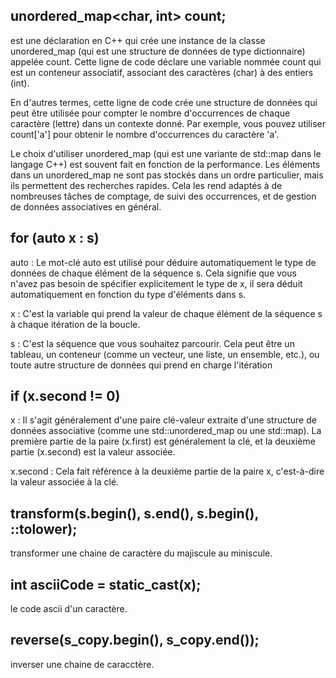 ## unordered_map<char, int> count;

est une déclaration en C++ qui crée une instance de la classe unordered_map (qui est une structure de données de type dictionnaire) appelée count. Cette ligne de code déclare une variable nommée count qui est un conteneur associatif, associant des caractères (char) à des entiers (int).

En d'autres termes, cette ligne de code crée une structure de données qui peut être utilisée pour compter le nombre d'occurrences de chaque caractère (lettre) dans un contexte donné. Par exemple, vous pouvez utiliser count['a'] pour obtenir le nombre d'occurrences du caractère 'a'.

Le choix d'utiliser unordered_map (qui est une variante de std::map dans le langage C++) est souvent fait en fonction de la performance. Les éléments dans un unordered_map ne sont pas stockés dans un ordre particulier, mais ils permettent des recherches rapides. Cela les rend adaptés à de nombreuses tâches de comptage, de suivi des occurrences, et de gestion de données associatives en général.

## for (auto x : s)

auto : Le mot-clé auto est utilisé pour déduire automatiquement le type de données de chaque élément de la séquence s. Cela signifie que vous n'avez pas besoin de spécifier explicitement le type de x, il sera déduit automatiquement en fonction du type d'éléments dans s.

x : C'est la variable qui prend la valeur de chaque élément de la séquence s à chaque itération de la boucle.

s : C'est la séquence que vous souhaitez parcourir. Cela peut être un tableau, un conteneur (comme un vecteur, une liste, un ensemble, etc.), ou toute autre structure de données qui prend en charge l'itération

## if (x.second != 0)

x : Il s'agit généralement d'une paire clé-valeur extraite d'une structure de données associative (comme une std::unordered_map ou une std::map). La première partie de la paire (x.first) est généralement la clé, et la deuxième partie (x.second) est la valeur associée.

x.second : Cela fait référence à la deuxième partie de la paire x, c'est-à-dire la valeur associée à la clé.

## transform(s.begin(), s.end(), s.begin(), ::tolower);
transformer une chaine de caractère du majiscule au miniscule.

## int asciiCode = static_cast<int>(x);
le code ascii d'un caractère.

## reverse(s_copy.begin(), s_copy.end());
inverser une chaine de caracctère.
